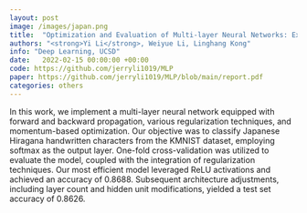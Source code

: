 ```yaml
---
layout: post
image: /images/japan.png
title:  "Optimization and Evaluation of Multi-layer Neural Networks: Exploring Regularization, Learning Rates, and Topologies"
authors: "<strong>Yi Li</strong>, Weiyue Li, Linghang Kong"
info: "Deep Learning, UCSD"
date:   2022-02-15 00:00:00 +00:00
code: https://github.com/jerryli1019/MLP
paper: https://github.com/jerryli1019/MLP/blob/main/report.pdf
categories: others
---
```

In this work, we implement a multi-layer neural network equipped with forward and backward propagation, various regularization techniques, and momentum-based optimization. Our objective was to classify Japanese Hiragana handwritten characters from the KMNIST dataset, employing softmax as the output layer. One-fold cross-validation was utilized to evaluate the model, coupled with the integration of regularization techniques. Our most efficient model leveraged ReLU activations and achieved an accuracy of 0.8688. Subsequent architecture adjustments, including layer count and hidden unit modifications, yielded a test set accuracy of 0.8626.